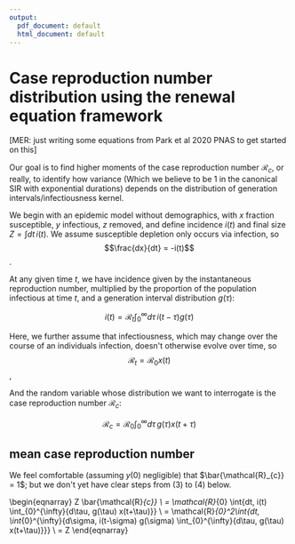 ```yaml
---
output:
  pdf_document: default
  html_document: default
---
```

# Case reproduction number distribution using the renewal equation framework

[MER: just writing some equations from Park et al 2020 PNAS to get started on this]

Our goal is to find higher moments of the case reproduction number $\mathcal{R}_{c}$, or really, to identify how variance (Which we believe to be 1 in the canonical SIR with exponential durations) depends on the distribution of generation intervals/infectiousness kernel. 

We begin with an epidemic model without demographics, with $x$ fraction susceptible, $y$ infectious, $z$ removed, and define incidence $i(t)$ and final size $Z = \int{dt\, i(t)}$. We assume susceptible depletion only occurs via infection, so  
$$\frac{dx}{dt} = -i(t)$$.

At any given time $t$, we have incidence given by the instantaneous reproduction number, multiplied by the proportion of the population infectious at time $t$, and a generation interval distribution $g(\tau)$:

$$i(t) = \mathcal{R}_{t} \int_{0}^{\infty}{d\tau\, i(t-\tau) g(\tau)}$$

Here, we further assume that infectiousness, which may change over the course of an individuals infection, doesn't otherwise evolve over time, so
$$  \mathcal{R}_{t} =  \mathcal{R}_{0} x(t) $$,

And the random variable whose distribution we want to interrogate is the case reproduction number $\mathcal{R}_{c}$:

$$\mathcal{R}_{c} = \mathcal{R}_{0} \int_{0}^{\infty}{d\tau\, g(\tau) x(t+\tau)}$$

## mean case reproduction number

We feel comfortable (assuming $y(0)$ negligible) that $\bar{\mathcal{R}_{c}} = 1$; but we don't yet have clear steps from (3) to (4) below.

\begin{eqnarray}
Z \bar{\mathcal{R}_{c}} 
  \\ = \mathcal{R}_{0} \int{dt\, i(t) \int_{0}^{\infty}{d\tau\, g(\tau) x(t+\tau)}} 
  \\ = \mathcal{R}_{0}^2\int{dt\, \int_{0}^{\infty}{d\sigma\, i(t-\sigma) g(\sigma) \int_{0}^{\infty}{d\tau\, g(\tau) x(t+\tau)}}}
  \\ = Z
\end{eqnarray}

